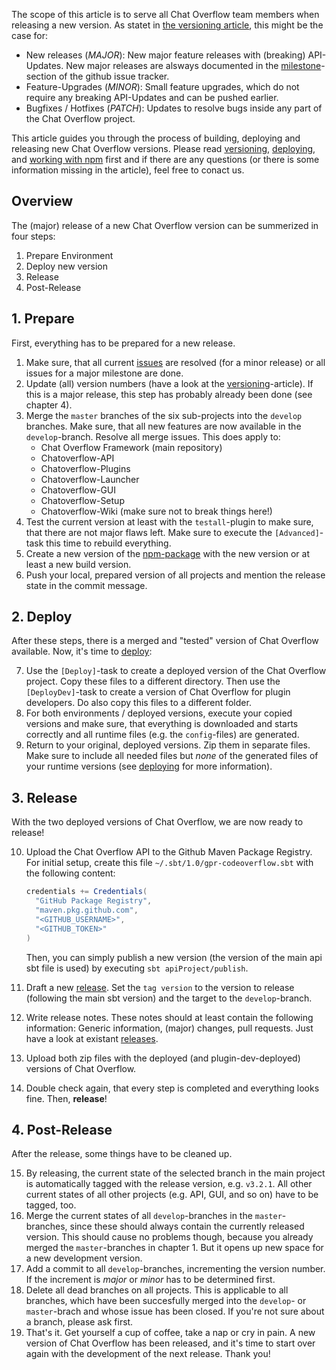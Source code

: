 The scope of this article is to serve all Chat Overflow team members when releasing a new version. As statet in [the versioning article](development/Versioning.md), this might be the case for:

- New releases (*MAJOR*): New major feature releases with (breaking) API-Updates. New major releases are alsways documented in the [milestone](https://github.com/codeoverflow-org/chatoverflow/milestones)-section of the github issue tracker.
- Feature-Upgrades (*MINOR*): Small feature upgrades, which do not require any breaking API-Updates and can be pushed earlier.
- Bugfixes / Hotfixes (*PATCH*): Updates to resolve bugs inside any part of the Chat Overflow project.

This article guides you through the process of building, deploying and releasing new Chat Overflow versions. Please read [versioning](development/Versioning.md), [deploying](development/Deploy-ChatOverflow.md), and [working with npm](development/Working-with-NPM.md) first and if there are any questions (or there is some information missing in the article), feel free to conact us.

## Overview

The (major) release of a new Chat Overflow version can be summerized in four steps:

1. Prepare Environment
2. Deploy new version
3. Release
4. Post-Release

## 1. Prepare

First, everything has to be prepared for a new release.

1. Make sure, that all current [issues](https://github.com/codeoverflow-org/chatoverflow/issues) are resolved (for a minor release) or all issues for a major milestone are done.
2. Update (all) version numbers (have a look at the [versioning](development/Versioning.md)-article). If this is a major release, this step has probably already been done (see chapter 4).
3. Merge the `master` branches of the six sub-projects into the `develop` branches. Make sure, that all new features are now available in the `develop`-branch. Resolve all merge issues. This does apply to:
   - Chat Overflow Framework (main repository)
   - Chatoverflow-API
   - Chatoverflow-Plugins
   - Chatoverflow-Launcher
   - Chatoverflow-GUI
   - Chatoverflow-Setup
   - Chatoverflow-Wiki (make sure not to break things here!)
4. Test the current version at least with the `testall`-plugin to make sure, that there are not major flaws left. Make sure to execute the `[Advanced]`-task this time to rebuild everything.
5. Create a new version of the [npm-package](development/Working-with-NPM.md) with the new version or at least a new build version.
6. Push your local, prepared version of all projects and mention the release state in the commit message.

## 2. Deploy

After these steps, there is a merged and "tested" version of Chat Overflow available. Now, it's time to [deploy](development/Deploy-ChatOverflow.md):

7. Use the `[Deploy]`-task to create a deployed version of the Chat Overflow project. Copy these files to a different directory. Then use the `[DeployDev]`-task to create a version of Chat Overflow for plugin developers. Do also copy this files to a different folder.
8. For both environments / deployed versions, execute your copied versions and make sure, that everything is downloaded and starts correctly and all runtime files (e.g. the `config`-files) are generated.
9. Return to your original, deployed versions. Zip them in separate files. Make sure to include all needed files but *none* of the generated files of your runtime versions (see [deploying](development/Deploy-ChatOverflow.md) for more information).

## 3. Release

With the two deployed versions of Chat Overflow, we are now ready to release!

10. Upload the Chat Overflow API to the Github Maven Package Registry. For initial setup, create this file `~/.sbt/1.0/gpr-codeoverflow.sbt` with the following content:

    ```scala
    credentials += Credentials(
      "GitHub Package Registry",
      "maven.pkg.github.com",
      "<GITHUB_USERNAME>",
      "<GITHUB_TOKEN>"
    )
    ```

    Then, you can simply publish a new version (the version of the main api sbt file is used) by executing `sbt apiProject/publish`.

11. Draft a new [release](https://github.com/codeoverflow-org/chatoverflow/releases). Set the `tag version` to the version to release (following the main sbt version) and the target to the `develop`-branch.
12. Write release notes. These notes should at least contain the following information: Generic information, (major) changes, pull requests. Just have a look at existant [releases](https://github.com/codeoverflow-org/chatoverflow/releases).
13. Upload both zip files with the deployed (and plugin-dev-deployed) versions of Chat Overflow.
14. Double check again, that every step is completed and everything looks fine. Then, **release**!

## 4. Post-Release

After the release, some things have to be cleaned up.

15. By releasing, the current state of the selected branch in the main project is automatically tagged with the release version, e.g. `v3.2.1`. All other current states of all other projects (e.g. API, GUI, and so on) have to be tagged, too.
16. Merge the current states of all `develop`-branches in the `master`-branches, since these should always contain the currently released version. This should cause no problems though, because you already merged the `master`-branches in chapter 1. But it opens up new space for a new development version.
17. Add a commit to all `develop`-branches, incrementing the version number. If the increment is *major* or *minor* has to be determined first.
18. Delete all dead branches on all projects. This is applicable to all branches, which have been succesfully merged into the `develop`- or `master`-brach and whose issue has been closed. If you're not sure about a branch, please ask first.
19. That's it. Get yourself a cup of coffee, take a nap or cry in pain. A new version of Chat Overflow has been released, and it's time to start over again with the development of the next release. Thank you!

